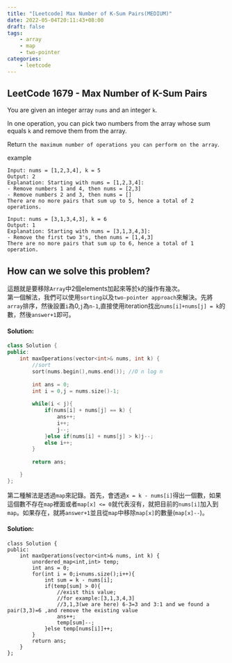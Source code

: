 ```yaml
---
title: "[Leetcode] Max Number of K-Sum Pairs(MEDIUM)"
date: 2022-05-04T20:11:43+08:00
draft: false
tags:
    - array
    - map
    - two-pointer
categories:
    - leetcode
---
```


## LeetCode 1679 - Max Number of K-Sum Pairs
You are given an integer array `nums` and an integer `k`.

In one operation, you can pick two numbers from the array whose sum equals `k` and remove them from the array.

Return `the maximum number of operations you can perform on the array`.

example
```
Input: nums = [1,2,3,4], k = 5
Output: 2
Explanation: Starting with nums = [1,2,3,4]:
- Remove numbers 1 and 4, then nums = [2,3]
- Remove numbers 2 and 3, then nums = []
There are no more pairs that sum up to 5, hence a total of 2 operations.
```
```
Input: nums = [3,1,3,4,3], k = 6
Output: 1
Explanation: Starting with nums = [3,1,3,4,3]:
- Remove the first two 3's, then nums = [1,4,3]
There are no more pairs that sum up to 6, hence a total of 1 operation.
```

## How can we solve this problem?
這題就是要移除`Array`中2個elements加起來等於`k`的操作有幾次。  
第一個解法，我們可以使用`sorting`以及`two-pointer approach`來解決。先將`array`排序，然後設置`i`為0,`j`為`n-1`,直接使用iteration找出`nums[i]+nums[j] = k`的數，然後`answer+1`即可。
#### Solution:
```c++
class Solution {
public:
    int maxOperations(vector<int>& nums, int k) {
        //sort
        sort(nums.begin(),nums.end()); //O n log n
        
        int ans = 0;
        int i = 0,j = nums.size()-1;
        
        while(i < j){
            if(nums[i] + nums[j] == k) {
                ans++;
                i++;
                j--;
            }else if(nums[i] + nums[j] > k)j--;
            else i++;
        }
        
        return ans;

    }
};
```

第二種解法是透過`map`來記錄。首先，會透過`x = k - nums[i]`得出一個數，如果這個數不存在`map`裡面或者`map[x] <= 0`就代表沒有，就把目前的`nums[i]`加入到`map`。如果存在，就將`answer+1`並且從`map`中移除`map[x]`的數量(`map[x]--`)。

#### Solution:
```
class Solution {
public:
    int maxOperations(vector<int>& nums, int k) {
        unordered_map<int,int> temp;
        int ans = 0;
        for(int i = 0;i<nums.size();i++){
            int sum = k - nums[i];
            if(temp[sum] > 0){
                //exist this value;
                //for example:[3,1,3,4,3]
                //3,1,3(we are here) 6-3=3 and 3:1 and we found a pair(3,3)=6 ,and remove the existing value
                ans++;
                temp[sum]--;
            }else temp[nums[i]]++;
        }
        return ans;
    }
};
```



